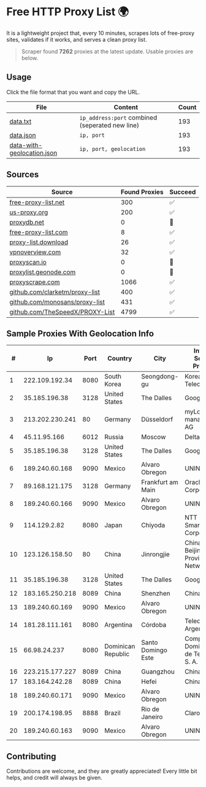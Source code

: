 
# Free HTTP Proxy List 🌍

It is a lightweight project that, every 10 minutes, scrapes lots of free-proxy sites, validates if it works, and serves a clean proxy list.


> Scraper found **7262** proxies at the latest update. Usable proxies are below.

## Usage

Click the file format that you want and copy the URL.


|File|Content|Count|
|----|-------|-----|
|[data.txt](https://raw.githubusercontent.com/themiralay/Proxy-List-World/master/data.txt)|`ip_address:port` combined (seperated new line)|193|
|[data.json](https://raw.githubusercontent.com/themiralay/Proxy-List-World/master/data.json)|`ip, port`|193|
|[data-with-geolocation.json](https://raw.githubusercontent.com/themiralay/Proxy-List-World/master/data-with-geolocation.json)|`ip, port, geolocation`|193|

## Sources

|Source|Found Proxies|Succeed|
|------|-------------|-------|
|[free-proxy-list.net](https://free-proxy-list.net)|300|✅|
|[us-proxy.org](https://www.us-proxy.org)|200|✅|
|[proxydb.net](http://proxydb.net)|0|🚫|
|[free-proxy-list.com](https://free-proxy-list.com/?page=&port=&type%5B%5D=http&type%5B%5D=https&up_time=0&search=Search)|8|✅|
|[proxy-list.download](https://www.proxy-list.download/HTTP)|26|✅|
|[vpnoverview.com](https://vpnoverview.com/privacy/anonymous-browsing/free-proxy-servers)|32|✅|
|[proxyscan.io](https://www.proxyscan.io)|0|🚫|
|[proxylist.geonode.com](https://proxylist.geonode.com/api/proxy-list?limit=300&page=1&sort_by=lastChecked&sort_type=desc&protocols=http,https)|0|🚫|
|[proxyscrape.com](https://api.proxyscrape.com/v2/?request=displayproxies&protocol=http&timeout=10000&country=all&ssl=all&anonymity=all)|1066|✅|
|[github.com/clarketm/proxy-list](https://raw.githubusercontent.com/clarketm/proxy-list/master/proxy-list-raw.txt)|400|✅|
|[github.com/monosans/proxy-list](https://raw.githubusercontent.com/monosans/proxy-list/main/proxies/http.txt)|431|✅|
|[github.com/TheSpeedX/PROXY-List](https://raw.githubusercontent.com/TheSpeedX/PROXY-List/master/http.txt)|4799|✅|


## Sample Proxies With Geolocation Info

|#|Ip|Port|Country|City|Internet Service Provider|
|-|--|----|-------|----|-------------------------|
|1|222.109.192.34|8080|South Korea|Seongdong-gu|Korea Telecom|
|2|35.185.196.38|3128|United States|The Dalles|Google LLC|
|3|213.202.230.241|80|Germany|Düsseldorf|myLoc managed IT AG|
|4|45.11.95.166|6012|Russia|Moscow|Delta Ltd|
|5|35.185.196.38|3128|United States|The Dalles|Google LLC|
|6|189.240.60.168|9090|Mexico|Alvaro Obregon|UNINET|
|7|89.168.121.175|3128|Germany|Frankfurt am Main|Oracle Corporation|
|8|189.240.60.166|9090|Mexico|Alvaro Obregon|UNINET|
|9|114.129.2.82|8080|Japan|Chiyoda|NTT SmartConnect Corporation|
|10|123.126.158.50|80|China|Jinrongjie|China Unicom Beijing Province Network|
|11|35.185.196.38|3128|United States|The Dalles|Google LLC|
|12|183.165.250.218|8089|China|Shenzhen|Chinanet|
|13|189.240.60.169|9090|Mexico|Alvaro Obregon|UNINET|
|14|181.28.111.161|8080|Argentina|Córdoba|Telecom Argentina S.A|
|15|66.98.24.237|8080|Dominican Republic|Santo Domingo Este|Compañía Dominicana de Teléfonos S. A.|
|16|223.215.177.227|8089|China|Guangzhou|Chinanet|
|17|183.164.242.28|8089|China|Hefei|Chinanet|
|18|189.240.60.171|9090|Mexico|Alvaro Obregon|UNINET|
|19|200.174.198.95|8888|Brazil|Rio de Janeiro|Claro S.A|
|20|189.240.60.163|9090|Mexico|Alvaro Obregon|UNINET|



## Contributing

Contributions are welcome, and they are greatly appreciated! Every
little bit helps, and credit will always be given.

